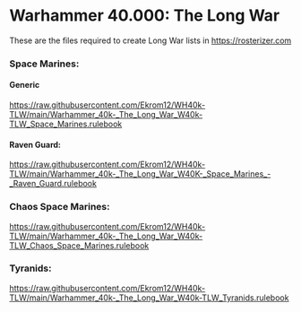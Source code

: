 # Warhammer 40.000: The Long War

These are the files required to create Long War lists in https://rosterizer.com

### Space Marines:

#### Generic
https://raw.githubusercontent.com/Ekrom12/WH40k-TLW/main/Warhammer_40k-_The_Long_War_W40k-TLW_Space_Marines.rulebook

#### Raven Guard:
https://raw.githubusercontent.com/Ekrom12/WH40k-TLW/main/Warhammer_40k-_The_Long_War_W40K-_Space_Marines_-_Raven_Guard.rulebook

### Chaos Space Marines:
https://raw.githubusercontent.com/Ekrom12/WH40k-TLW/main/Warhammer_40k-_The_Long_War_W40k-TLW_Chaos_Space_Marines.rulebook

### Tyranids:
https://raw.githubusercontent.com/Ekrom12/WH40k-TLW/main/Warhammer_40k-_The_Long_War_W40k-TLW_Tyranids.rulebook
